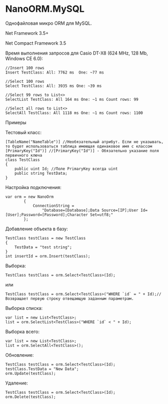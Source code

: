 # NanoORM.MySQL

Однофайловая микро ORM для MySQL.

Net Framework 3.5+

Net Compact Framework 3.5

Время выполнения запросов для Casio DT-X8 (624 MHz, 128 Mb, Windows CE 6.0):

    //Insert 100 rows
    Insert TestClass: All: 7762 ms  One: ~77 ms

    //Select 100 rows
    Select TestClass: All: 3935 ms One: ~39 ms
	
	//Select 99 rows to List<>
    SelectList TestClass: All 164 ms One: ~1 ms Count rows: 99
	
	//Select all rows to List<>
    SelectAll TestClass: All 1118 ms One: ~1 ms Count rows: 1100

Примеры

Тестовый класс:

    [TableName("NameTable")] //Необязательный атрибут. Если не указывать, то будет использоваться таблица имеющая одинаковое имя с классом
    [PrimaryKey("Id")] //[PrimaryKey("Id")] - Обязательно указание поля первичного ключа
    class TestClass
    {
        public uint Id; //Поле PrimaryKey всегда uint
        public string TestData;
    }

Настройка подключения:

    var orm = new NanoOrm
            {
                ConnectionString =
                    "Database=[Database];Data Source=[IP];User Id=[User];Password=[Password];Character Set=utf8;"
            };

Добавление объекта в базу:

    TestClass testClass = new TestClass
    {
	    TestData = "test string";
    }
    int insertId = orm.Insert(testClass);
	
Выборка:

	TestClass testClass = orm.Select<TestClass>(Id);

или

	TestClass testClass = orm.Select<TestClass>("WHERE `id` = " + Id);//Возвращает первую строку отвещающую заданным параметрам.

Выборка списка:

	var list = new List<TestClass>;
	list = orm.SelectList<TestClass>("WHERE `id` < " + Id);

Выборка всего:

	var list = new List<TestClass>;
	list = orm.SelectAll<TestClass>();

Обновление:

	TestClass testClass = orm.Select<TestClass>(Id);
	testClass.TestData = "New Data";
	orm.Update(testClass);

Удаление:

	TestClass testClass = orm.Select<TestClass>(Id);
	orm.Delete(testClass);
